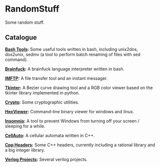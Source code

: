 # RandomStuff

Some random stuff.

## Catalogue

**[Bash Tools](Bash):** Some useful tools written in bash, including unix2dos, dos2unix, sedmv (a tool to perform batch renaming of files with sed command).

**[Brainfuck](Bash/Brainfuck):** A brainfuck language interpreter written in bash.

**[IMFTP](Python/IMFTP):** A file transfer tool and an instant messager.

**[Tkinter](Python/Tkinter):** A Bezier curve drawing tool and a RGB color viewer based on the tkinter library implemented in python.

**[Crypto](Python/Crypto):** Some cryptographic utilities.

**[HexViewer](C/HexViewer):** Command-line binary viewer for windows and linux.

**[Insomnia](C/Insomnia):** A tool to prevent Windows from turning off your screen / sleeping for a while.

**[CellAuto](C++/CellAuto):** A cellular automata written in C++.

**[Cpp Headers](C++/include):** Some C++ headers, currently including a rational library and a big integer library.

**[Verlog Projects](Verilog):** Several verilog projects.

